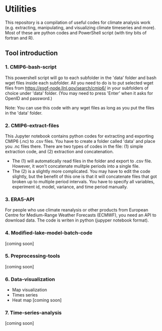 # Utilities

This repository is a compilation of useful codes for climate analysis work (e.g. extracting, manipulating, and visualizing climate timeseries and more). Most of these are python codes and PowerShell script (with tiny bits of fortran and R).

## Tool introduction
### 1. CMIP6-bash-script
This powershell script will go to each subfolder in the 'data' folder and bash wget files inside each subfolder. All you need to do is to put selected wget files from https://esgf-node.llnl.gov/search/cmip6/ in your subfolders of choice under 'data' folder. (You may need to press 'Enter' when it asks for OpenID and password.)

Note: You can use this code with any wget files as long as you put the files in the 'data' folder.


### 2. CMIP6-extract-files
This Jupyter notebook contains python codes for extracting and exporting CMIP6 (.nc) to .csv files. You have to create a folder called 'data' and place you .nc files there. There are two types of codes in the file: (1) simple extraction code, and (2) extraction and concatenation.

* The (1) will automatically read files in the folder and export to .csv file. However, it won't concatenate mulitple periods into a single file.
* The (2) is a slightly more complicated. You may have to edit the code slightly, but the benefit of this one is that it will concatenate files that got broken up to multiple period intervals. You have to specify all variables, experiment id, model, variance, and time period manually.


### 3. ERA5-API
For people who use climate reanalysis or other products from European Centre for Medium-Range Weather Forecasts (ECMWF), you need an API to download data. The code is writen in python (jupyper notebook format). 


### 4. Modified-lake-model-batch-code
[coming soon]


### 5. Preprocessing-tools
[coming soon]


### 6. Data-visualization
* Map visualization
* Times series
* Heat map
[coming soon]


### 7. Time-series-analysis
[coming soon]
